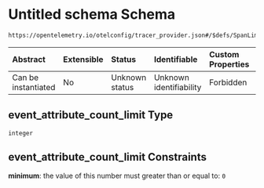 # Untitled schema Schema

```txt
https://opentelemetry.io/otelconfig/tracer_provider.json#/$defs/SpanLimits/properties/event_attribute_count_limit
```



| Abstract            | Extensible | Status         | Identifiable            | Custom Properties | Additional Properties | Access Restrictions | Defined In                                                                       |
| :------------------ | :--------- | :------------- | :---------------------- | :---------------- | :-------------------- | :------------------ | :------------------------------------------------------------------------------- |
| Can be instantiated | No         | Unknown status | Unknown identifiability | Forbidden         | Allowed               | none                | [tracer\_provider.json\*](../schema/tracer_provider.json "open original schema") |

## event\_attribute\_count\_limit Type

`integer`

## event\_attribute\_count\_limit Constraints

**minimum**: the value of this number must greater than or equal to: `0`
